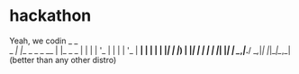 # hackathon
Yeah, we codin
       _                 _         
 _   _| |__  _   _ _ __ | |_ _   _ 
| | | | '_ \| | | | '_ \| __| | | |
| |_| | |_) | |_| | | | | |_| |_| |
 \__,_|_.__/ \__,_|_| |_|\__|\__,_|
 (better than any other distro)
 
 
